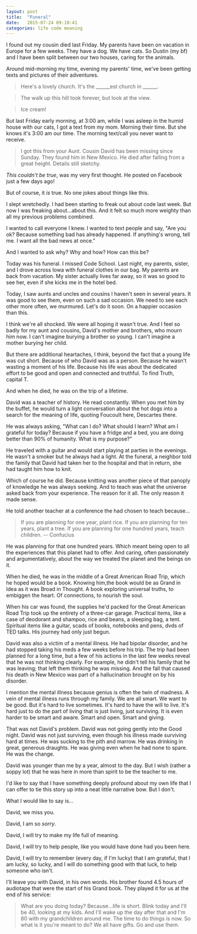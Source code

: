 ```yaml
---
layout: post
title:  "Funeral"
date:   2015-07-24 09:10:41
categories: life code meaning
---
```


I found out my cousin died last Friday.  My parents have been on vacation in Europe for a few weeks.  They have a dog.  We have cats.  So Dustin (my bf) and I have been split between our two houses, caring for the animals.

Around mid-morning my time, evening my parents' time, we've been getting texts and pictures of their adventures.

>Here's a lovely church.  It's the ______est church in ______.

>The walk up this hill took forever, but look at the view.

>Ice cream!

But last Friday early morning, at 3:00 am, while I was asleep in the humid house with our cats, I got a text from my mom.  Morning their time.  But she knows it's 3:00 am our time.  The morning text/call you never want to receive.

>I got this from your Aunt.  Cousin David has been missing since Sunday.  They found him in New Mexico.  He died after falling from a great height.  Details still sketchy.

*This couldn't be true*, was my very first thought. He posted on Facebook just a few days ago!

But of course, it *is* true.  No one jokes about things like this.

I slept wretchedly.  I had been starting to freak out about code last week.  But now I was freaking about...about this.  And it felt so much more weighty than all my previous problems combined.

I wanted to call everyone I knew.  I wanted to text people and say, "Are you ok?  Because something bad has already happened.  If anything's wrong, tell me.  I want all the bad news at once."

And I wanted to ask why?  Why and how?  How can this be?

Today was his funeral.  I missed Code School.  Last night, my parents, sister, and I drove across Iowa with funeral clothes in our bag.  My parents are back from vacation.  My sister actually lives far away, so it was so good to see her, even if she kicks me in the hotel bed.

Today, I saw aunts and uncles and cousins I haven't seen in several years.  It was good to see them, even on such a sad occasion.  We need to see each other more often, we murmured.  Let's do it soon.  On a happier occasion than this.

I think we're all shocked.  We were all hoping it wasn't true.  And I feel so badly for my aunt and cousins, David's mother and brothers, who mourn him now.  I can't imagine burying a brother so young.  I can't imagine a mother burying her child.

But there are additional heartaches, I think, beyond the fact that a young life was cut short.  Because of who David was as a person.  Because he wasn't wasting a moment of his life.  Because his life was about the dedicated effort to be good and open and connected and truthful.  To find Truth, capital T.

And when he died, he was on the trip of a lifetime.

David was a teacher of history.  He read constantly.  When you met him by the buffet, he would turn a light conversation about the hot dogs into a search for the meaning of life, quoting Foucoult here, Descartes there.

He was always asking, "What can I do?  What should I learn?  What am I grateful for today?  Because if you have a fridge and a bed, you are doing better than 90% of humanity.  What is my purpose?"

He traveled with a guitar and would start playing at parties in the evenings.  He wasn't a smoker but he always had a light.  At the funeral, a neighbor told the family that David had taken her to the hospital and that in return, she had taught him how to knit.

Which of course he did.  Because knitting was another piece of that panoply of knowledge he was always seeking.  And to teach was what the universe asked back from your experience.  The reason for it all.  The only reason it made sense.

He told another teacher at a conference the had chosen to teach because...
> If you are planning for one year, plant rice.
> If you are planning for ten years, plant a tree.
> If you are planning for one hundred years, teach children.
> -- Confucius

He was planning for that one hundred years. Which meant being open to all the experiences that this planet had to offer.  And caring, often passionately and argumentatively, about the way we treated the planet and the beings on it.

When he died, he was in the middle of a Great American Road Trip, which he hoped would be a book.  Knowing him,the book would be as Grand in Idea as it was Broad in Thought.  A book exploring universal truths, to embiggen the heart. Of connections, to nourish the soul.

When his car was found, the supplies he'd packed for the Great American Road Trip took up the entirety of a three-car garage.  Practical items, like a case of deodorant and shampoo, rice and beans, a sleeping bag, a tent.  Spiritual items like a guitar, scads of books, notebooks and pens, dvds of TED talks.  His journey had only just begun.

David was also a victim of a mental illness.  He had bipolar disorder, and he had stopped taking his meds a few weeks before his trip.  The trip had been planned for a long time, but a few of his actions in the last few weeks reveal that he was not thinking clearly.  For example, he didn't tell his family that he was leaving; that left them thinking he was missing.  And the fall that caused his death in New Mexico was part of a hallucination brought on by his disorder.

I mention the mental illness because genius is often the twin of madness.  A vein of mental illness runs through my family.  We are all smart.  We want to be good.  But it's hard to live sometimes.  It's hard to have the will to live.  It's hard just to do the part of living that is just living, just surviving.  It is even harder to be smart and aware.  Smart and open.  Smart and giving.

That was not David's problem.  David was not going gently into the Good night.  David was not just surviving, even though his illness made surviving hard at times.  He was sucking to the pith and marrow.  He was drinking in great, generous draughts.  He was giving even when he had none to spare.  He was the change.

David was younger than me by a year, almost to the day.  But I wish (rather a soppy lot) that he was here in more than spirit to be the teacher to me.

I'd like to say that I have something deeply profound about my own life that I can offer to tie this story up into a neat little narrative bow.  But I don't.

What I would like to say is...

David, we miss you.

David, I am so _sorry_.

David, I will try to make my life full of meaning.

David, I will try to help people, like you would have done had you been here.

David, I will try to remember (every day, if I'm lucky) that I am grateful, that I am lucky, so lucky, and I will do something good with that luck, to help someone who isn't.

I'll leave you with David, in his own words.  His brother found 4.5 hours of audiotape that were the start of his Grand book.  They played it for us at the end of his service:

>What are you doing today?  Because...life is short.  Blink today and I'll be 40, looking at my kids.  And I'll wake up the day after that and I'm 80 with my grandchildren around me.  The time to do things is now.  So what is it you're meant to do?  We all have gifts.  Go and use them.